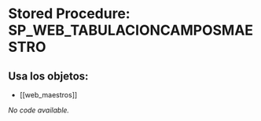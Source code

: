 # Stored Procedure: SP_WEB_TABULACIONCAMPOSMAESTRO

## Usa los objetos:
- [[web_maestros]]

*No code available.*
